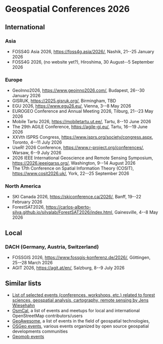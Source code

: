 
# Geospatial Conferences 2026

## International

### Asia

  - FOSS4G Asia 2026, https://foss4g.asia/2026/, Nashik, 21--25 January 2026
  - FOSS4G 2026, (no website yet?), Hiroshima, 30 August--5 September 2026

### Europe

  - GeoInno2026, https://www.geoinno2026.com/, Budapest, 26--30 January 2026
  - GISRUK, https://2025.gisruk.org/, Birmingham, TBD
  - EGU 2026, https://www.egu26.eu/, Vienna, 3--8 May 2026
  - EUROGEO Conference and Annual Meeting 2026, Tilburg, 21--23 May 2026
  - Mobile Tartu 2026, https://mobiletartu.ut.ee/, Tartu, 8--10 June 2026
  - The 29th AGILE Conference, https://agile-gi.eu/, Tartu, 16--19 June 2026
  - XXVth ISPRS Congress, https://www.isprs.org/society/congress.aspx, Toronto, 4--11 July 2026
  - UseR! 2026 Conference, https://www.r-project.org/conferences/, Warsaw, 6--9 July 2026
  - 2026 IEEE International Geoscience and Remote Sensing Symposium, https://2026.ieeeigarss.org/, Washington, 9--14 August 2026
  - The 17th Conference on Spatial Information Theory (COSIT), https://www.cosit2026.uk/, York, 22--25 September 2026

<!--
check later:
- https://ml4eo.org/
-->





<!--
🌍3D GeoInfo | Next year: Sofia, Bulgaria!









-->







### North America

  - SKI Canada 2026, https://skiconference.ca/2026/, Banff, 19--22 February 2026
  - ForestSAT2026, https://carlos-alberto-silva.github.io/silvalab/ForestSAT2026/index.html, Gainesville, 4--8 May 2026



## Local

### DACH (Germany, Austria, Switzerland)






- FOSSGIS 2026, https://www.fossgis-konferenz.de/2026/, Göttingen, 25-–28 March 2026
- AGIT 2026, https://agit.at/en/, Salzburg, 8--9 July 2026

## Similar lists

- [List of selected events (conferences, workshops, etc.) related to forest sciences, geospatial analysis, cartography, remote sensing by Jens Wiesehahn](https://github.com/wiesehahn/conferences)
- [OsmCal](https://osmcal.org/), a list of events and meetups for local and international OpenStreetMap contributors/users
- [GeoAwesome](https://geoawesome.com/events/), a list of events in the field of geospatial technologies,
- [OSGeo events](https://www.osgeo.org/events/), various events organized by open source geospatial developments communities
- [Geomob events](https://thegeomob.com/events)
